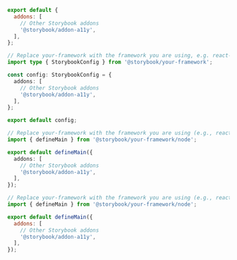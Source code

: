 ```js filename=".storybook/main.js" renderer="common" language="js" tabTitle="CSF 3"
export default {
  addons: [
    // Other Storybook addons
    '@storybook/addon-a11y',
  ],
};
```

```ts filename=".storybook/main.ts" renderer="common" language="ts" tabTitle="CSF 3"
// Replace your-framework with the framework you are using, e.g. react-vite, nextjs, vue3-vite, etc.
import type { StorybookConfig } from '@storybook/your-framework';

const config: StorybookConfig = {
  addons: [
    // Other Storybook addons
    '@storybook/addon-a11y',
  ],
};

export default config;
```

```ts filename=".storybook/main.ts" renderer="react" language="ts" tabTitle="CSF Next 🧪"
// Replace your-framework with the framework you are using (e.g., react-vite, nextjs, nextjs-vite)
import { defineMain } from '@storybook/your-framework/node';

export default defineMain({
  addons: [
    // Other Storybook addons
    '@storybook/addon-a11y',
  ],
});
```

<!-- JS snippets still needed while providing both CSF 3 & Next -->

```js filename=".storybook/main.js" renderer="react" language="js" tabTitle="CSF Next 🧪"
// Replace your-framework with the framework you are using (e.g., react-vite, nextjs, nextjs-vite)
import { defineMain } from '@storybook/your-framework/node';

export default defineMain({
  addons: [
    // Other Storybook addons
    '@storybook/addon-a11y',
  ],
});
```
